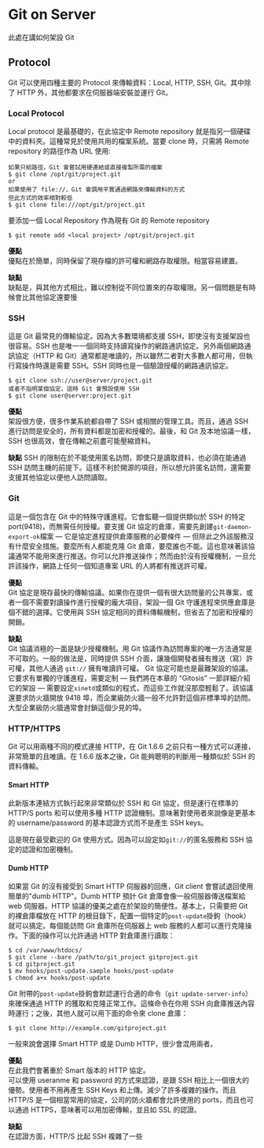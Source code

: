 # Git on Server
此處在講如何架設 Git

## Protocol
Git 可以使用四種主要的 Protocol 來傳輸資料：Local, HTTP, SSH, Git。其中除了
HTTP 外，其他都要求在伺服器端安裝並運行 Git。

### Local Protocol
Local protocol 是最基礎的，在此協定中 Remote repository 就是指另一個硬碟中的資料夾。這種常見於使用共用的檔案系統。當要 clone 時，只需將 Remote repository 的路徑作為 URL 使用:

	如果只給路徑，Git 會嘗試用硬連結或直接複製所需的檔案
	$ git clone /opt/git/project.git
	or
	如果使用了 file://，Git 會調用平實通過網路來傳輸資料的方式
	但此方式的效率相對較低
	$ git clone file:///opt/git/project.git

要添加一個 Local Repository 作為現有 Git 的 Remote repository

	$ git remote add <local project> /opt/git/project.git

**優點**  
優點在於簡單，同時保留了現存檔的許可權和網路存取權限。相當容易建置。  

**缺點**  
缺點是，與其他方式相比，難以控制從不同位置來的存取權限。另一個問題是有時候會比其他協定還要慢

### SSH
這是 Git 最常見的傳輸協定。因為大多數環境都支援 SSH，即使沒有支援架設也很容易。SSH 也是唯一一個同時支持讀寫操作的網路通訊協定。另外兩個網路通訊協定（HTTP 和 Git）通常都是唯讀的，所以雖然二者對大多數人都可用，但執行寫操作時還是需要 SSH。SSH 同時也是一個驗證授權的網路通訊協定。

	$ git clone ssh://user@server/project.git
	或者不指明某個協定，這時 Git 會預設使用 SSH
	$ git clone user@server:project.git

**優點**  
架設很方便，很多作業系統都自帶了 SSH 或相關的管理工具。而且，通過 SSH 進行訪問是安全的，所有資料都是加密和授權的。最後，和 Git 及本地協議一樣，SSH 也很高效，會在傳輸之前盡可能壓縮資料。

**缺點**
SSH 的限制在於不能使用匿名訪問，即使只是讀取資料，也必須在能通過 SSH 訪問主機的前提下。這樣不利於開源的項目，所以想允許匿名訪問，還需要支援其他協定以便他人訪問讀取。

### Git
這是一個包含在 Git 中的特殊守護進程。它會監聽一個提供類似於 SSH 的特定 port(9418)，而無需任何授權。要支援 Git 協定的倉庫，需要先創建`git-daemon-export-ok`檔案 — 它是協定進程提供倉庫服務的必要條件 — 但除此之外該服務沒有什麼安全措施。要麼所有人都能克隆 Git 倉庫，要麼誰也不能。這也意味著該協議通常不能用來進行推送。你可以允許推送操作；然而由於沒有授權機制，一旦允許該操作，網路上任何一個知道專案 URL 的人將都有推送許可權。

**優點**  
Git 協定是現存最快的傳輸協議。如果你在提供一個有很大訪問量的公共專案，或者一個不需要對讀操作進行授權的龐大項目，架設一個 Git 守護進程來供應倉庫是個不錯的選擇。它使用與 SSH 協定相同的資料傳輸機制，但省去了加密和授權的開銷。

**缺點**  
Git 協議消極的一面是缺少授權機制。用 Git 協議作為訪問專案的唯一方法通常是不可取的。一般的做法是，同時提供 SSH 介面，讓幾個開發者擁有推送（寫）許可權，其他人通過 `git://` 擁有唯讀許可權。 Git 協定可能也是最難架設的協議。它要求有單獨的守護進程，需要定制 — 我們將在本章的 “Gitosis” 一節詳細介紹它的架設 — 需要設定`xinetd`或類似的程式，而這些工作就沒那麼輕鬆了。該協議還要求防火牆開放 9418 埠，而企業級防火牆一般不允許對這個非標準埠的訪問。大型企業級防火牆通常會封鎖這個少見的埠。

### HTTP/HTTPS
Git 可以用兩種不同的模式連接 HTTP，在 Git 1.6.6 之前只有一種方式可以連接，非常簡單的且唯讀。在 1.6.6 版本之後，Git 能夠聰明的判斷用一種類似於 SSH 的資料傳輸。

#### Smart HTTP
此新版本連結方式執行起來非常類似於 SSH 和 Git 協定，但是運行在標準的 HTTP/S ports 和可以使用多種 HTTP 認證機制。意味著對使用者來說像是更基本的 username/password 的基本認證方式而不是產生 SSH keys。

這是現在最受歡迎的 Git 使用方式。因為可以設定如`git://`的匿名服務和 SSH 協定的認證和加密機制。

#### Dumb HTTP
如果當 Git 的沒有接受到 Smart HTTP 伺服器的回應，Git client 會嘗試退回使用簡單的"dumb HTTP"。Dumb HTTP 預計 Git 倉庫會像一般伺服器傳送檔案給 web 伺服器。HTTP 協議的優美之處在於架設的簡便性。基本上，只需要把 Git 的裸倉庫檔放在 HTTP 的根目錄下，配置一個特定的`post-update`掛鉤（hook）就可以搞定。每個能訪問 Git 倉庫所在伺服器上 web 服務的人都可以進行克隆操作。下面的操作可以允許通過 HTTP 對倉庫進行讀取：

	$ cd /var/www/htdocs/
	$ git clone --bare /path/to/git_project gitproject.git
	$ cd gitproject.git
	$ mv hooks/post-update.sample hooks/post-update
	$ chmod a+x hooks/post-update

Git 附帶的`post-update`掛鉤會默認運行合適的命令（`git update-server-info`）來確保通過 HTTP 的獲取和克隆正常工作。這條命令在你用 SSH 向倉庫推送內容時運行；之後，其他人就可以用下面的命令來 clone 倉庫：

	$ git clone http://example.com/gitproject.git

一般來說會選擇 Smart HTTP 或是 Dumb HTTP，很少會混用兩者。

**優點**  
在此我們會著重於 Smart 版本的 HTTP 協定。  
可以使用 useranme 和 password 的方式來認證，是跟 SSH 相比上一個很大的優勢。使用者不用再產生 SSH Keys 和上傳。減少了許多複雜的操作。而且 HTTP/S 是一個相當常用的協定，公司的防火牆都會允許使用的 ports，而且也可以通過 HTTPS，意味著可以用加密傳輸，並且如 SSL 的認證。

**缺點**  
在認證方面，HTTP/S 比起 SSH 複雜了一些

## 
